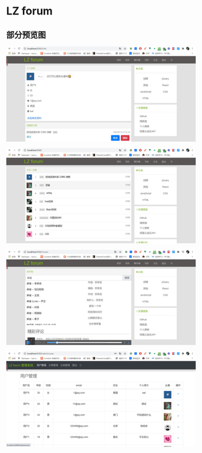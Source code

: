 # LZ forum

## 部分预览图

![个人主页](/preview/个人主页.jpg)

![主页](/preview/主页.jpg)

![音乐页](/preview/音乐页.jpg)

![管理员页](/preview/管理员页.jpg)



